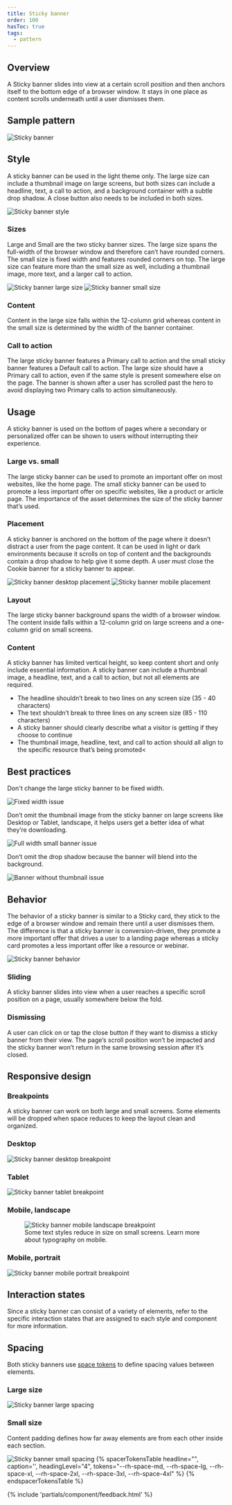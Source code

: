 ```yaml
---
title: Sticky banner
order: 100
hasToc: true
tags:
  - pattern
---
```


<link rel="stylesheet" href="{{ '/assets/packages/@rhds/elements/elements/rh-table/rh-table-lightdom.css' | url }}">
<link rel="stylesheet" href="{{ '/styles/samp.css' | url }}">

## Overview

A Sticky banner slides into view at a certain scroll position and then anchors itself to the bottom edge of a browser window. It stays in one place as content scrolls underneath until a user dismisses them.


## Sample pattern

<uxdot-example width-adjustment="340px">
  <img src="{{ './sticky-banner.svg' | url }}" alt="Sticky banner">
</uxdot-example>


## Style

A sticky banner can be used in the light theme only. The large size can include a thumbnail image on large screens, but both sizes can include a headline, text, a call to action, and a background container with a subtle drop shadow. A close button also needs to be included in both sizes.

<uxdot-example width-adjustment="870px">
  <img src="{{ './sticky-banner-style.svg' | url }}" alt="Sticky banner style">
</uxdot-example>


### Sizes

Large and Small are the two sticky banner sizes. The large size spans the full-width of the browser window and therefore can’t have rounded corners. The small size is fixed width and features rounded corners on top. The large size can feature more than the small size as well, including a thumbnail image, more text, and a larger call to action.

<uxdot-example width-adjustment="1000px" variant="full" alignment="left" no-border>
  <img src="{{ './sticky-banner-size-desktop.svg' | url }}" alt="Sticky banner large size">
</uxdot-example>

<uxdot-example width-adjustment="360px" variant="full" alignment="left" no-border>
  <img src="{{ './sticky-banner-size-mobile.svg' | url }}" alt="Sticky banner small size">
</uxdot-example>
        

### Content

Content in the large size falls within the 12-column grid whereas content in the small size is determined by the width of the banner container.

### Call to action

The large sticky banner features a Primary call to action and the small sticky banner features a Default call to action. The large size should have a Primary call to action, even if the same style is present somewhere else on the page. The banner is shown after a user has scrolled past the hero to avoid displaying two Primary calls to action simultaneously.

## Usage

A sticky banner is used on the bottom of pages where a secondary or personalized offer can be shown to users without interrupting their experience.

### Large vs. small

The large sticky banner can be used to promote an important offer on most websites, like the home page. The small sticky banner can be used to promote a less important offer on specific websites, like a product or article page. The importance of the asset determines the size of the sticky banner that’s used.

### Placement

A sticky banner is anchored on the bottom of the page where it doesn’t distract a user from the page content. It can be used in light or dark environments because it scrolls on top of content and the backgrounds contain a drop shadow to help give it some depth. A user must close the Cookie banner for a sticky banner to appear.

<uxdot-example width-adjustment="1000px" variant="full" alignment="left" no-border>
  <img src="{{ './sticky-banner-usage.svg' | url }}" alt="Sticky banner desktop placement">
</uxdot-example>

<uxdot-example width-adjustment="360px" variant="full" alignment="left" no-border>
  <img src="{{ './sticky-banner-usage-mobile.svg' | url }}" alt="Sticky banner mobile placement">
</uxdot-example>


### Layout

The large sticky banner background spans the width of a browser window. The content inside falls within a 12-column grid on large screens and a one-column grid on small screens.

### Content

A sticky banner has limited vertical height, so keep content short and only include essential information. A sticky banner can include a thumbnail image, a headline, text, and a call to action, but not all elements are required.

- The headline shouldn’t break to two lines on any screen size (35 - 40 characters)
- The text shouldn’t break to three lines on any screen size (85 - 110 characters)
- A sticky banner should clearly describe what a visitor is getting if they choose to continue
- The thumbnail image, headline, text, and call to action should all align to the specific resource that’s being promoted<


## Best practices

Don't change the large sticky banner to be fixed width.

<uxdot-example width-adjustment="870px" danger>
  <img src="{{ './sticky-banner-best-practices-1.svg' | url }}" alt="Fixed width issue">
</uxdot-example> 


Don’t omit the thumbnail image from the sticky banner on large screens like Desktop or Tablet, landscape, it helps users get a better idea of what they’re downloading.

<uxdot-example width-adjustment="870px" danger>
  <img src="{{ './sticky-banner-best-practices-2.svg' | url }}" alt="Full width small banner issue">
</uxdot-example> 


Don’t omit the drop shadow because the banner will blend into the background.

<uxdot-example width-adjustment="870px" danger>
  <img src="{{ './sticky-banner-best-practices-3.svg' | url }}" alt="Banner without thumbnail issue">
</uxdot-example>


## Behavior

The behavior of a sticky banner is similar to a Sticky card, they stick to the edge of a browser window and remain there until a user dismisses them. The difference is that a sticky banner is conversion-driven, they promote a more important offer that drives a user to a landing page whereas a sticky card promotes a less important offer like a resource or webinar.

<uxdot-example width-adjustment="1000px">
  <img src="{{ './sticky-banner-behavior.svg' | url }}" alt="Sticky banner behavior">
</uxdot-example>


### Sliding

A sticky banner slides into view when a user reaches a specific scroll position on a page, usually somewhere below the fold.


### Dismissing

A user can click on or tap the close button if they want to dismiss a sticky banner from their view. The page’s scroll position won’t be impacted and the sticky banner won’t return in the same browsing session after it’s closed.


## Responsive design

### Breakpoints

A sticky banner can work on both large and small screens. Some elements will be dropped when space reduces to keep the layout clean and organized.


### Desktop

<uxdot-example width-adjustment="1000px" variant="full" alignment="left" no-border>
  <img src="{{ './sticky-banner-breakpoints-desktop.svg' | url }}" alt="Sticky banner desktop breakpoint">
</uxdot-example>


### Tablet

<uxdot-example width-adjustment="768px" variant="full" alignment="left" no-border>
  <img src="{{ './sticky-banner-breakpoints-tablet.svg' | url }}" alt="Sticky banner tablet breakpoint">
</uxdot-example>


### Mobile, landscape

<figure>
  <uxdot-example width-adjustment="360px" variant="full" alignment="left" no-border>
    <img src="{{ './sticky-banner-breakpoints-mobile-landscape.svg' | url }}" alt="Sticky banner mobile landscape breakpoint">
  </uxdot-example>
  <figcaption>Some text styles reduce in size on small screens. Learn more about typography on mobile.</figcaption>
</figure>


### Mobile, portrait

<uxdot-example width-adjustment="360px" variant="full" alignment="left" no-border>
  <img src="{{ './sticky-banner-breakpoints-mobile-portrait.svg' | url }}" alt="Sticky banner mobile portrait breakpoint">
</uxdot-example>


## Interaction states

Since a sticky banner can consist of a variety of elements, refer to the specific interaction states that are assigned to each style and component for more information.


## Spacing

Both sticky banners use [space tokens](/tokens/space/) to define spacing 
values between elements.


### Large size

<uxdot-example width-adjustment="870px">
  <img src="{{ './sticky-banner-spacing-large-screens.svg' | url }}" alt="Sticky banner large spacing">
</uxdot-example>


### Small size

Content padding defines how far away elements are from each other inside each section.

<uxdot-example width-adjustment="588px">
  <img src="{{ './sticky-banner-spacing-small-screens.svg' | url }}" alt="Sticky banner small spacing">
</uxdot-example>

<rh-table>
  {% spacerTokensTable 
    headline="",
    caption='',
    headingLevel="4",
    tokens="--rh-space-md, --rh-space-lg, --rh-space-xl, --rh-space-2xl, --rh-space-3xl, --rh-space-4xl" %}
  {% endspacerTokensTable %}
</rh-table>


{% include 'partials/component/feedback.html' %}
